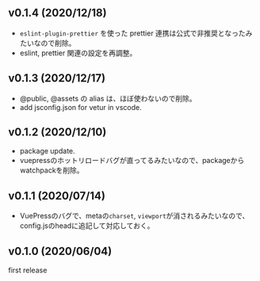 ## v0.1.4 (2020/12/18)

- `eslint-plugin-prettier` を使った prettier 連携は公式で非推奨となったみたいなので削除。
- eslint, prettier 関連の設定を再調整。

## v0.1.3 (2020/12/17)

- @public, @assets の alias は、ほぼ使わないので削除。
- add jsconfig.json for vetur in vscode.

## v0.1.2 (2020/12/10)

- package update.
- vuepressのホットリロードバグが直ってるみたいなので、packageからwatchpackを削除。

## v0.1.1 (2020/07/14)

- VuePressのバグで、metaの`charset`, `viewport`が消されるみたいなので、config.jsのheadに追記して対応しておく。

## v0.1.0 (2020/06/04)

first release
